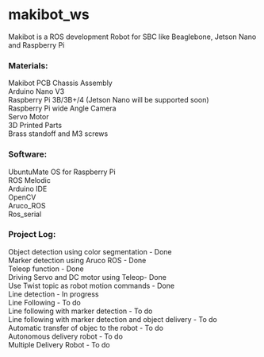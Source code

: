 # makibot_ws
Makibot is a ROS development Robot for SBC like Beaglebone, Jetson Nano and Raspberry Pi

### Materials:
Makibot PCB Chassis Assembly\
Arduino Nano V3\
Raspberry Pi 3B/3B+/4 (Jetson Nano will be supported soon)\
Raspberry Pi wide Angle Camera\
Servo Motor\
3D Printed Parts\
Brass standoff and M3 screws
### Software:
UbuntuMate OS for Raspberry Pi\
ROS Melodic\
Arduino IDE\
OpenCV\
Aruco_ROS\
Ros_serial

### Project Log:
Object detection using color segmentation - Done\
Marker detection using Aruco ROS - Done\
Teleop function - Done\
Driving Servo and DC motor using Teleop- Done\
Use Twist topic as robot motion commands - Done\
Line detection - In progress\
Line Following - To do\
Line following with marker detection - To do\
Line following with marker detection and object delivery - To do\
Automatic transfer of objec to the robot - To do\
Autonomous delivery robot - To do\
Multiple Delivery Robot - To do

